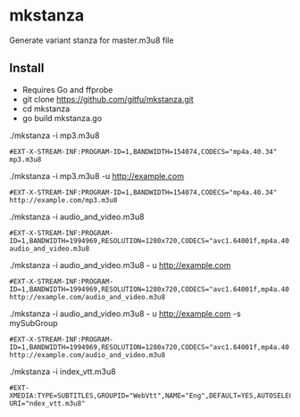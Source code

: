# mkstanza
Generate variant stanza for master.m3u8 file 

## Install
* Requires Go and ffprobe
* git clone https://github.com/gitfu/mkstanza.git
* cd mkstanza
* go build mkstanza.go


./mkstanza -i mp3.m3u8

```
#EXT-X-STREAM-INF:PROGRAM-ID=1,BANDWIDTH=154074,CODECS="mp4a.40.34"
mp3.m3u8
```

./mkstanza -i mp3.m3u8 -u http://example.com

```
#EXT-X-STREAM-INF:PROGRAM-ID=1,BANDWIDTH=154074,CODECS="mp4a.40.34"
http://example.com/mp3.m3u8
```
./mkstanza  -i audio_and_video.m3u8

```
#EXT-X-STREAM-INF:PROGRAM-ID=1,BANDWIDTH=1994969,RESOLUTION=1280x720,CODECS="avc1.64001f,mp4a.40.5"
audio_and_video.m3u8
```
./mkstanza  -i audio_and_video.m3u8 - u http://example.com

```
#EXT-X-STREAM-INF:PROGRAM-ID=1,BANDWIDTH=1994969,RESOLUTION=1280x720,CODECS="avc1.64001f,mp4a.40.5"
http://example.com/audio_and_video.m3u8
```

./mkstanza  -i audio_and_video.m3u8 - u http://example.com -s mySubGroup

```
#EXT-X-STREAM-INF:PROGRAM-ID=1,BANDWIDTH=1994969,RESOLUTION=1280x720,CODECS="avc1.64001f,mp4a.40.5",SUBTITLES="mySubGroup"
http://example.com/audio_and_video.m3u8
```


./mkstanza -i index_vtt.m3u8
```
#EXT-XMEDIA:TYPE=SUBTITLES,GROUPID="WebVtt",NAME="Eng",DEFAULT=YES,AUTOSELECT=YES,FORCED=NO,LANGUAGE="en", URI="ndex_vtt.m3u8"
```
